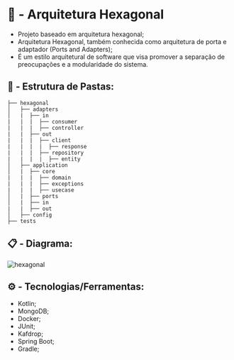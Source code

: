 # 🧠 - Arquitetura Hexagonal

- Projeto baseado em arquitetura hexagonal;
- Arquitetura Hexagonal, também conhecida como arquitetura de porta e adaptador (Ports and Adapters);
- É um estilo arquitetural de software que visa promover a separação de preocupações e a modularidade do sistema.

##

## 📂 - Estrutura de Pastas:
```
├── hexagonal
│   ├── adapters
│   |  ├── in
|   |  |  ├── consumer
|   |  |  ├── controller
|   |  ├── out
|   |  |  ├── client
|   |  |  |  ├── response
|   |  |  ├── repository
|   |  |  |  ├── entity
│   ├── application
│   |  ├── core
|   |  |  ├── domain
|   |  |  ├── exceptions
|   |  |  ├── usecase
│   |  ├── ports
│   |  ├── in
|   |  ├── out
│   ├── config
├── tests
```


## 📋 - Diagrama:
![hexagonal](https://github.com/user-attachments/assets/fca7c5ef-e79e-4590-a60a-a5040fab8153)

##

## ⚙️ - Tecnologias/Ferramentas:

- Kotlin;
- MongoDB;
- Docker;
- JUnit;
- Kafdrop;
- Spring Boot;
- Gradle;
